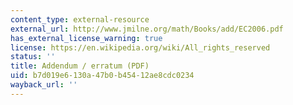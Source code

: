 ```yaml
---
content_type: external-resource
external_url: http://www.jmilne.org/math/Books/add/EC2006.pdf
has_external_license_warning: true
license: https://en.wikipedia.org/wiki/All_rights_reserved
status: ''
title: Addendum / erratum (PDF)
uid: b7d019e6-130a-47b0-b454-12ae8cdc0234
wayback_url: ''
---
```

